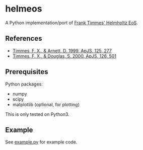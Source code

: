 # helmeos
A Python implementation/port of [Frank Timmes' Helmholtz EoS](http://cococubed.com/code_pages/eos.shtml).

## References

- [Timmes, F. X., & Arnett, D. 1999, ApJS, 125, 277](https://ui.adsabs.harvard.edu/abs/1999ApJS..125..277T/abstract)
- [Timmes, F. X., & Douglas, S. 2000, ApJS, 126, 501](https://ui.adsabs.harvard.edu/abs/2000ApJS..126..501T/abstract)

## Prerequisites

Python packages:

- numpy
- scipy
- matplotlib (optional, for plotting)

This is only tested on Python3.

## Example

See [example.py](example.py) for example code.
